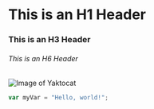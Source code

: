 # This is an H1 Header

### This is an H3 Header

###### This is an H6 Header

![Image of Yaktocat](https://octodex.github.com/images/yaktocat.png)

``` javascript
var myVar = "Hello, world!";
```
